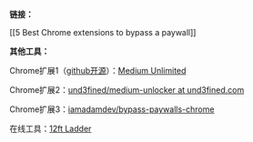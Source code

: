 

**链接：**



[[5 Best Chrome extensions to bypass a paywall]]



**其他工具：**

Chrome扩展1（[github开源](https://github.com/manojVivek/medium-unlimited)）：[Medium Unlimited](https://manojvivek.github.io/medium-unlimited/)

Chrome扩展2：[und3fined/medium-unlocker at und3fined.com](https://github.com/und3fined/medium-unlocker?ref=und3fined.com)

Chrome扩展3：[iamadamdev/bypass-paywalls-chrome](https://github.com/iamadamdev/bypass-paywalls-chrome)

在线工具：[12ft Ladder](https://12ft.io/)